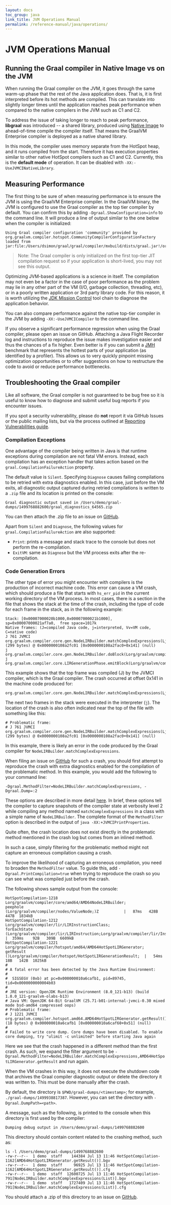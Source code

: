 ```yaml
---
layout: docs
toc_group: java
link_title: JVM Operations Manual
permalink: /reference-manual/java/operations/
---
```


# JVM Operations Manual

## Running the Graal compiler in Native Image vs on the JVM

When running the Graal compiler on the JVM, it goes through the same warm-up phase that the rest of the Java application does.
That is, it is first interpreted before its hot methods are compiled.
This can translate into slightly longer times until the application reaches peak performance when compared to the native compilers in the JVM such as C1 and C2.

To address the issue of taking longer to reach to peak performance, **libgraal** was introduced -- a shared library, produced using [Native Image](../native-image/README.md) to ahead-of-time compile the compiler itself.
That means the GraalVM Enterprise compiler is deployed as a native shared library.

In this mode, the compiler uses memory separate from the HotSpot heap, and it runs compiled from the start.
Therefore it has execution properties similar to other native HotSpot compilers such as C1 and C2.
Currently, this is the **default mode** of operation.
It can be disabled with `-XX:-UseJVMCINativeLibrary`.

## Measuring Performance

The first thing to be sure of when measuring performance is to ensure the JVM is using the GraalVM Enterprise compiler.
In the GraalVM binary, the JVM is configured to use the Graal compiler as the top tier compiler by default.
You can confirm this by adding `-Dgraal.ShowConfiguration=info` to the command line.
It will produce a line of output similar to the one below when the compiler is initialized:

```shell
Using Graal compiler configuration 'community' provided by org.graalvm.compiler.hotspot.CommunityCompilerConfigurationFactory loaded from jar:file:/Users/dsimon/graal/graal/compiler/mxbuild/dists/graal.jar!/org/graalvm/compiler/hotspot/CommunityCompilerConfigurationFactory.class
```

> Note: The Graal compiler is only initialized on the first top-tier JIT compilation request so if your application is short-lived, you may not see this output.

Optimizing JVM-based applications is a science in itself.
The compilation may not even be a factor in the case of poor performance as the problem may lie in any other part of the VM (I/O, garbage collection, threading, etc), or in
a poorly written application or 3rd party library code. For this reason, it is  worth utilizing the [JDK Mission Control](https://www.oracle.com/java/technologies/jdk-mission-control.html) tool chain to diagnose the application behavior.

You can also compare performance against the native top-tier compiler in the JVM by adding `-XX:-UseJVMCICompiler` to the command line.

If you observe a significant performance regression when using the Graal compiler, please open an issue on GitHub.
Attaching a Java Flight Recorder log and instructions to reproduce the issue makes investigation easier and thus the chances of a fix higher.
Even better is if you can submit a [JMH](http://openjdk.java.net/projects/code-tools/jmh/) benchmark that represents the hottest parts of your application (as identified by a profiler).
This allows us to very quickly pinpoint missing optimization opportunities or to offer suggestions on how to restructure the code to avoid or reduce performance bottlenecks.

## Troubleshooting the Graal compiler

Like all software, the Graal compiler is not guaranteed to be bug free so it is useful to know how to diagnose and submit useful bug reports if you encounter issues.

If you spot a security vulnerability, please do **not** report it via GitHub Issues or the public mailing lists, but via the process outlined at [Reporting Vulnerabilities guide](https://www.oracle.com/corporate/security-practices/assurance/vulnerability/reporting.html).

### Compilation Exceptions

One advantage of the compiler being written in Java is that runtime exceptions during compilation are not fatal VM errors.
Instead, each compilation has an exception handler that takes action based on the `graal.CompilationFailureAction` property.

The default value is `Silent`. Specifying `Diagnose` causes failing compilations to be retried with extra diagnostics enabled.
In this case, just before the VM exits, all diagnostic output captured during retried compilations is written to a `.zip` file and its location is printed on the console:
```shell
Graal diagnostic output saved in /Users/demo/graal-dumps/1499768882600/graal_diagnostics_64565.zip
```

You can then attach the .zip file to an issue on [GitHub](https://github.com/oracle/graal/issues).

Apart from `Silent` and `Diagnose`, the following values for `graal.CompilationFailureAction`
are also supported:
* `Print`: prints a message and stack trace to the console but does not perform the re-compilation.
* `ExitVM`: same as `Diagnose` but the VM process exits after the re-compilation.

### Code Generation Errors

The other type of error you might encounter with compilers is the production of incorrect machine code.
This error can cause a VM crash, which should produce a file that starts with `hs_err_pid` in the current working directory of the VM process.
In most cases, there is a section in the file that shows the stack at the time of the crash, including the type of code for each frame in the stack, as in the following example:

```shell
Stack: [0x00007000020b1000,0x00007000021b1000],  sp=0x00007000021af7a0,  free space=1017k
Native frames: (J=compiled Java code, j=interpreted, Vv=VM code, C=native code)
J 761 JVMCI org.graalvm.compiler.core.gen.NodeLIRBuilder.matchComplexExpressions(Ljava/util/List;)V (299 bytes) @ 0x0000000108a2fc01 [0x0000000108a2fac0+0x141] (null)
j  org.graalvm.compiler.core.gen.NodeLIRBuilder.doBlock(Lorg/graalvm/compiler/nodes/cfg/Block;Lorg/graalvm/compiler/nodes/StructuredGraph;Lorg/graalvm/compiler/core/common/cfg/BlockMap;)V+211
j  org.graalvm.compiler.core.LIRGenerationPhase.emitBlock(Lorg/graalvm/compiler/nodes/spi/NodeLIRBuilderTool;Lorg/graalvm/compiler/lir/gen/LIRGenerationResult;Lorg/graalvm/compiler/nodes/cfg/Block;Lorg/graalvm/compiler/nodes/StructuredGraph;Lorg/graalvm/compiler/core/common/cfg/BlockMap;)V+65
```

This example shows that the top frame was compiled (J) by the JVMCI compiler, which is the Graal compiler.
The crash occurred at offset 0x141 in the machine code produced for:
```shell
org.graalvm.compiler.core.gen.NodeLIRBuilder.matchComplexExpressions(Ljava/util/List;)V
```

The next two frames in the stack were executed in the interpreter (`j`).
The location of the crash is also often indicated near the top of the file with something like this:
```shell
# Problematic frame:
# J 761 JVMCI org.graalvm.compiler.core.gen.NodeLIRBuilder.matchComplexExpressions(Ljava/util/List;)V (299 bytes) @ 0x0000000108a2fc01 [0x0000000108a2fac0+0x141] (null)
```

In this example, there is likely an error in the code produced by the Graal compiler for `NodeLIRBuilder.matchComplexExpressions`.

When filing an issue on [GitHub](https://github.com/oracle/graal/issues) for such a crash, you should first attempt to reproduce the crash with extra diagnostics enabled for the compilation of the problematic method.
In this example, you would add the following to your command line:
```shell
-Dgraal.MethodFilter=NodeLIRBuilder.matchComplexExpressions, -Dgraal.Dump=:2
```

These options are described in more detail [here](https://github.com/oracle/graal/blob/master/compiler/docs/Debugging.md).
In brief, these options tell the compiler to capture snapshots of the compiler state at verbosity level 2 while compiling any method named `matchComplexExpressions` in a class with a simple name of `NodeLIRBuilder`.
The complete format of the `MethodFilter` option is described in the output of `java -XX:+JVMCIPrintProperties`.

Quite often, the crash location does not exist directly in the problematic method mentioned in the crash log but comes from an inlined method.

In such a case, simply filtering for the problematic method might not capture an erroneous compilation causing a crash.

To improve the likelihood of capturing an erroneous compilation, you need to broaden the `MethodFilter` value.
To guide this, add `-Dgraal.PrintCompilation=true` when trying to reproduce the crash so you can see what was compiled just before the crash.

The following shows sample output from the console:
```shell
HotSpotCompilation-1218        Lorg/graalvm/compiler/core/amd64/AMD64NodeLIRBuilder;                  peephole                                      (Lorg/graalvm/compiler/nodes/ValueNode;)Z           |   87ms   428B   447B  1834kB
HotSpotCompilation-1212        Lorg/graalvm/compiler/lir/LIRInstructionClass;                         forEachState                                  (Lorg/graalvm/compiler/lir/LIRInstruction;Lorg/graalvm/compiler/lir/InstructionValueProcedure;)V  |  359ms    92B   309B  6609kB
HotSpotCompilation-1221        Lorg/graalvm/compiler/hotspot/amd64/AMD64HotSpotLIRGenerator;          getResult                                     ()Lorg/graalvm/compiler/hotspot/HotSpotLIRGenerationResult;  |   54ms    18B   142B  1025kB
#
# A fatal error has been detected by the Java Runtime Environment:
#
#  SIGSEGV (0xb) at pc=0x000000010a6cafb1, pid=89745, tid=0x0000000000004b03
#
# JRE version: OpenJDK Runtime Environment (8.0_121-b13) (build 1.8.0_121-graalvm-olabs-b13)
# Java VM: OpenJDK 64-Bit GraalVM (25.71-b01-internal-jvmci-0.30 mixed mode bsd-amd64 compressed oops)
# Problematic frame:
# J 1221 JVMCI org.graalvm.compiler.hotspot.amd64.AMD64HotSpotLIRGenerator.getResult()Lorg/graalvm/compiler/hotspot/HotSpotLIRGenerationResult; (18 bytes) @ 0x000000010a6cafb1 [0x000000010a6caf60+0x51] (null)
#
# Failed to write core dump. Core dumps have been disabled. To enable core dumping, try "ulimit -c unlimited" before starting Java again
```
Here we see that the crash happened in a different method than the first crash.
As such, we expand the filter argument to be `-Dgraal.MethodFilter=NodeLIRBuilder.matchComplexExpressions,AMD64HotSpotLIRGenerator.getResult` and run again.

When the VM crashes in this way, it does not execute the shutdown code that archives the Graal compiler diagnostic output or delete the directory it was written to.
This must be done manually after the crash.

By default, the directory is `$PWD/graal-dumps/<timestamp>`; for example, `./graal-dumps/1499938817387`.
However, you can set the directory with `-Dgraal.DumpPath=<path>`.

A message, such as the following, is printed to the console when this directory is first used by the compiler:
```shell
Dumping debug output in /Users/demo/graal-dumps/1499768882600
```

This directory should contain content related to the crashing method, such as:
```shell
ls -l /Users/demo/graal-dumps/1499768882600
-rw-r--r--  1 demo  staff    144384 Jul 13 11:46 HotSpotCompilation-1162[AMD64HotSpotLIRGenerator.getResult()].bgv
-rw-r--r--  1 demo  staff     96925 Jul 13 11:46 HotSpotCompilation-1162[AMD64HotSpotLIRGenerator.getResult()].cfg
-rw-r--r--  1 demo  staff  12600725 Jul 13 11:46 HotSpotCompilation-791[NodeLIRBuilder.matchComplexExpressions(List)].bgv
-rw-r--r--  1 demo  staff   1727409 Jul 13 11:46 HotSpotCompilation-791[NodeLIRBuilder.matchComplexExpressions(List)].cfg
```
You should attach a .zip of this directory to an issue on [GitHub](https://github.com/oracle/graal/issues).
